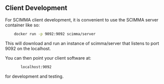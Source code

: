 ## Client Development 

For SCIMMA client development, it is convenient to use the SCIMMA server container like so:

```sh
    docker run -p 9092:9092 scimma/server

```

This will download and run an instance of scimma/server that listens to port 9092 on the localhost.

You can then point your client software at:

```sh
       localhost:9092
```

for development and testing.
